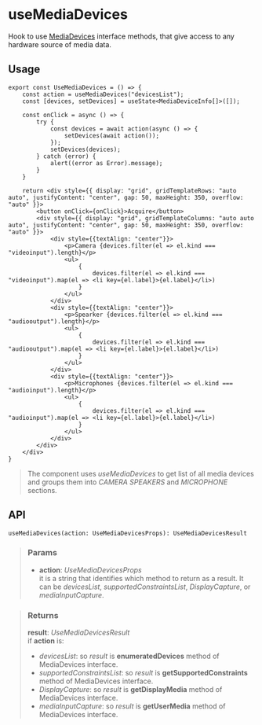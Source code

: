 # useMediaDevices
Hook to use [MediaDevices](https://developer.mozilla.org/en-US/docs/Web/API/MediaDevices) interface methods, that give access to any hardware source of media data.

## Usage

```tsx
export const UseMediaDevices = () => {
	const action = useMediaDevices("devicesList");
	const [devices, setDevices] = useState<MediaDeviceInfo[]>([]);

	const onClick = async () => {
		try {
			const devices = await action(async () => {
				setDevices(await action());
			});
			setDevices(devices);
		} catch (error) {
			alert((error as Error).message);
		}
	}

	return <div style={{ display: "grid", gridTemplateRows: "auto auto", justifyContent: "center", gap: 50, maxHeight: 350, overflow: "auto" }}>
		<button onClick={onClick}>Acquire</button>
		<div style={{ display: "grid", gridTemplateColumns: "auto auto auto", justifyContent: "center", gap: 50, maxHeight: 350, overflow: "auto" }}>
			<div style={{textAlign: "center"}}>
				<p>Camera {devices.filter(el => el.kind === "videoinput").length}</p>
				<ul>
					{
						devices.filter(el => el.kind === "videoinput").map(el => <li key={el.label}>{el.label}</li>)
					}
				</ul>
			</div>
			<div style={{textAlign: "center"}}>
				<p>Spearker {devices.filter(el => el.kind === "audiooutput").length}</p>
				<ul>
					{
						devices.filter(el => el.kind === "audiooutput").map(el => <li key={el.label}>{el.label}</li>)
					}
				</ul>
			</div>
			<div style={{textAlign: "center"}}>
				<p>Microphones {devices.filter(el => el.kind === "audioinput").length}</p>
				<ul>
					{
						devices.filter(el => el.kind === "audioinput").map(el => <li key={el.label}>{el.label}</li>)
					}
				</ul>
			</div>
		</div>
	</div>
}
```

> The component uses _useMediaDevices_ to get list of all media devices and groups them into _CAMERA_ _SPEAKERS_ and _MICROPHONE_ sections.


## API

```tsx
useMediaDevices(action: UseMediaDevicesProps): UseMediaDevicesResult
```

> ### Params
>
> - __action__: _UseMediaDevicesProps_  
it is a string that identifies which method to return as a result. It can be _devicesList_, _supportedConstraintsList_, _DisplayCapture_, or _mediaInputCapture_.
>

> ### Returns
>
> __result__:  _UseMediaDevicesResult_  
> if __action__ is:
> - _devicesList_: so _result_ is __enumeratedDevices__ method of MediaDevices interface.
> - _supportedConstraintsList_: so _result_ is __getSupportedConstraints__ method of MediaDevices interface.
> - _DisplayCapture_: so _result_ is __getDisplayMedia__ method of MediaDevices interface.
> - _mediaInputCapture_: so _result_ is __getUserMedia__ method of MediaDevices interface.
>